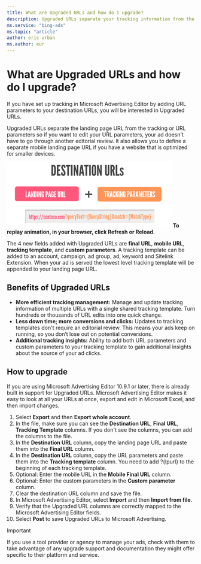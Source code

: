 ```yaml
---
title: What are Upgraded URLs and how do I upgrade?
description: Upgraded URLs separate your tracking information from the landing page URL making it easy to update and manage URL tracking. Find out the benefits of Upgraded URLs and how you can upgrade.
ms.service: "bing-ads"
ms.topic: "article"
author: eric-urban
ms.author: eur
---
```


# What are Upgraded URLs and how do I upgrade?

If you have set up tracking in Microsoft Advertising Editor by adding URL parameters to your destination URLs, you will be interested in Upgraded URLs.

Upgraded URLs separate the landing page URL from the tracking or URL parameters so if you want to edit your URL parameters, your ad doesn't have to go through another editorial review. It also allows you to define a separate mobile landing page URL if you have a website that is optimized for smaller devices.

![Show destination URL and then final URL and tracking template](../images/BA_Conc_UurlAnimated.gif)     **To replay animation, in your browser, click Refresh or Reload.**

The 4 new fields added with Upgraded URLs are **final URL**, **mobile URL**, **tracking template**, and **custom parameters**. A tracking template can be added to an account, campaign, ad group, ad, keyword and Sitelink Extension. When your ad is served the lowest level tracking template will be appended to your landing page URL.

## Benefits of Upgraded URLs

- **More efficient tracking management:**  Manage and update tracking information of multiple URLs with a single shared tracking template. Turn hundreds or thousands of URL edits into one quick change.
- **Less down time; more conversions and clicks:**  Updates to tracking templates don't require an editorial review. This means your ads keep on running, so you don’t lose out on potential conversions.
- **Additional tracking insights:**  Ability to add both URL parameters and custom parameters to your tracking template   to gain additional insights about the source of your ad clicks.

## How to upgrade

If you are using Microsoft Advertising Editor 10.9.1 or later, there is already built in support for Upgraded URLs.    Microsoft Advertising Editor makes it easy to look at all your URLs at once, export and edit in Microsoft Excel, and then import changes.

1. Select **Export** and then **Export whole account**.
1. In the file, make sure you can see the **Destination URL**, **Final URL**, **Tracking Template** columns. If you don't see the columns, you can add the columns to the file.
1. In the **Destination URL** column, copy the landing page URL and paste them into the **Final URL** column.
1. In the **Destination URL** column, copy the URL parameters and paste them into the **Tracking template** column. You need to add ?{lpurl} to the beginning of each tracking template.
1. Optional: Enter the mobile URL in the **Mobile Final URL** column.
1. Optional: Enter the custom parameters in the **Custom parameter** column.
1. Clear the destination URL column and save the file.
1. In Microsoft Advertising Editor, select **Import** and then **Import from file**.
1. Verify that the Upgraded URL columns are correctly mapped to the Microsoft Advertising Editor fields.
1. Select **Post** to save Upgraded URLs to Microsoft Advertising.

> [!IMPORTANT]
> If you use a tool provider or agency to manage your ads, check with them to take advantage of any upgrade support and documentation they might offer specific to their platform and service.


